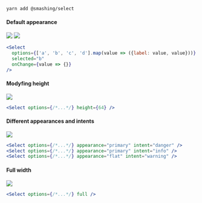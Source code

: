 ```sh
yarn add @smashing/select
```

#### Default appearance

![](https://i.imgur.com/qyYFWJd.png)
![](https://i.imgur.com/zWbnORu.png)

```jsx
<Select
  options={['a', 'b', 'c', 'd'].map(value => ({label: value, value}))}
  selected="b"
  onChange={value => {}}
/>
```

#### Modyfing height

![](https://i.imgur.com/vWvvtZp.png)

```jsx
<Select options={/*...*/} height={64} />
```

#### Different appearances and intents

![](https://i.imgur.com/E8nr1oR.png)

```jsx
<Select options={/*...*/} appearance="primary" intent="danger" />
<Select options={/*...*/} appearance="primary" intent="info" />
<Select options={/*...*/} appearance="flat" intent="warning" />
```

#### Full width

![](https://i.imgur.com/SXGHtrY.png)

```jsx
<Select options={/*...*/} full />
```
